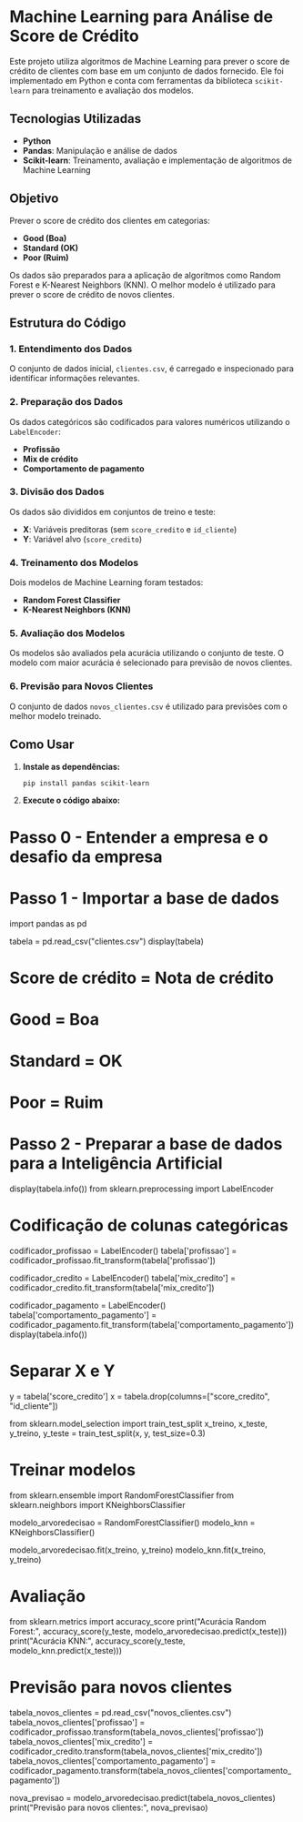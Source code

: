 # Machine Learning para Análise de Score de Crédito

Este projeto utiliza algoritmos de Machine Learning para prever o score de crédito de clientes com base em um conjunto de dados fornecido. Ele foi implementado em Python e conta com ferramentas da biblioteca `scikit-learn` para treinamento e avaliação dos modelos.

## Tecnologias Utilizadas

- **Python**
- **Pandas**: Manipulação e análise de dados
- **Scikit-learn**: Treinamento, avaliação e implementação de algoritmos de Machine Learning

## Objetivo

Prever o score de crédito dos clientes em categorias:
- **Good (Boa)**
- **Standard (OK)**
- **Poor (Ruim)**

Os dados são preparados para a aplicação de algoritmos como Random Forest e K-Nearest Neighbors (KNN). O melhor modelo é utilizado para prever o score de crédito de novos clientes.

## Estrutura do Código

### 1. Entendimento dos Dados
O conjunto de dados inicial, `clientes.csv`, é carregado e inspecionado para identificar informações relevantes.

### 2. Preparação dos Dados
Os dados categóricos são codificados para valores numéricos utilizando o `LabelEncoder`:
- **Profissão**
- **Mix de crédito**
- **Comportamento de pagamento**

### 3. Divisão dos Dados
Os dados são divididos em conjuntos de treino e teste:
- **X**: Variáveis preditoras (sem `score_credito` e `id_cliente`)
- **Y**: Variável alvo (`score_credito`)

### 4. Treinamento dos Modelos
Dois modelos de Machine Learning foram testados:
- **Random Forest Classifier**
- **K-Nearest Neighbors (KNN)**

### 5. Avaliação dos Modelos
Os modelos são avaliados pela acurácia utilizando o conjunto de teste. O modelo com maior acurácia é selecionado para previsão de novos clientes.

### 6. Previsão para Novos Clientes
O conjunto de dados `novos_clientes.csv` é utilizado para previsões com o melhor modelo treinado.

## Como Usar

1. **Instale as dependências:**
   ```bash
   pip install pandas scikit-learn

2. **Execute o código abaixo:**
# Passo 0 - Entender a empresa e o desafio da empresa
# Passo 1 - Importar a base de dados
import pandas as pd

tabela = pd.read_csv("clientes.csv")
display(tabela)

# Score de crédito = Nota de crédito
# Good = Boa
# Standard = OK
# Poor = Ruim

# Passo 2 - Preparar a base de dados para a Inteligência Artificial
display(tabela.info())
from sklearn.preprocessing import LabelEncoder

# Codificação de colunas categóricas
codificador_profissao = LabelEncoder()
tabela['profissao'] = codificador_profissao.fit_transform(tabela['profissao'])

codificador_credito = LabelEncoder()
tabela['mix_credito'] = codificador_credito.fit_transform(tabela['mix_credito'])

codificador_pagamento = LabelEncoder()
tabela['comportamento_pagamento'] = codificador_pagamento.fit_transform(tabela['comportamento_pagamento'])
display(tabela.info())

# Separar X e Y
y = tabela['score_credito']
x = tabela.drop(columns=["score_credito", "id_cliente"])

from sklearn.model_selection import train_test_split
x_treino, x_teste, y_treino, y_teste = train_test_split(x, y, test_size=0.3)

# Treinar modelos
from sklearn.ensemble import RandomForestClassifier
from sklearn.neighbors import KNeighborsClassifier

modelo_arvoredecisao = RandomForestClassifier()
modelo_knn = KNeighborsClassifier()

modelo_arvoredecisao.fit(x_treino, y_treino)
modelo_knn.fit(x_treino, y_treino)

# Avaliação
from sklearn.metrics import accuracy_score
print("Acurácia Random Forest:", accuracy_score(y_teste, modelo_arvoredecisao.predict(x_teste)))
print("Acurácia KNN:", accuracy_score(y_teste, modelo_knn.predict(x_teste)))

# Previsão para novos clientes
tabela_novos_clientes = pd.read_csv("novos_clientes.csv")
tabela_novos_clientes['profissao'] = codificador_profissao.transform(tabela_novos_clientes['profissao'])
tabela_novos_clientes['mix_credito'] = codificador_credito.transform(tabela_novos_clientes['mix_credito'])
tabela_novos_clientes['comportamento_pagamento'] = codificador_pagamento.transform(tabela_novos_clientes['comportamento_pagamento'])

nova_previsao = modelo_arvoredecisao.predict(tabela_novos_clientes)
print("Previsão para novos clientes:", nova_previsao)
